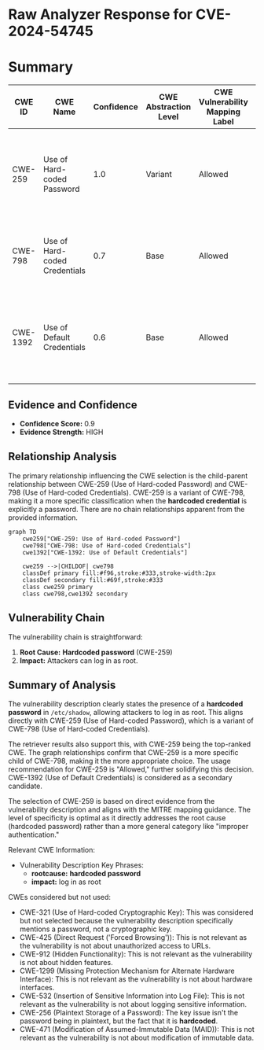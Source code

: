 # Raw Analyzer Response for CVE-2024-54745

# Summary
| CWE ID | CWE Name | Confidence | CWE Abstraction Level | CWE Vulnerability Mapping Label | CWE-Vulnerability Mapping Notes |
|---|---|---|---|---|---|
| CWE-259 | Use of Hard-coded Password | 1.0 | Variant | Allowed | Primary CWE. The vulnerability description explicitly states the presence of a **hardcoded password**. |
| CWE-798 | Use of Hard-coded Credentials | 0.7 | Base | Allowed | Secondary Candidate. Could apply since a password is a type of credential. |
| CWE-1392 | Use of Default Credentials | 0.6 | Base | Allowed | Secondary Candidate. It is possible that the hardcoded password is also a default password. |

## Evidence and Confidence

*   **Confidence Score:** 0.9
*   **Evidence Strength:** HIGH

## Relationship Analysis
The primary relationship influencing the CWE selection is the child-parent relationship between CWE-259 (Use of Hard-coded Password) and CWE-798 (Use of Hard-coded Credentials). CWE-259 is a variant of CWE-798, making it a more specific classification when the **hardcoded credential** is explicitly a password. There are no chain relationships apparent from the provided information.

```mermaid
graph TD
    cwe259["CWE-259: Use of Hard-coded Password"]
    cwe798["CWE-798: Use of Hard-coded Credentials"]
    cwe1392["CWE-1392: Use of Default Credentials"]

    cwe259 -->|CHILDOF| cwe798
    classDef primary fill:#f96,stroke:#333,stroke-width:2px
    classDef secondary fill:#69f,stroke:#333
    class cwe259 primary
    class cwe798,cwe1392 secondary
```

## Vulnerability Chain
The vulnerability chain is straightforward:
1.  **Root Cause:** **Hardcoded password** (CWE-259)
2.  **Impact:** Attackers can log in as root.

## Summary of Analysis
The vulnerability description clearly states the presence of a **hardcoded password** in `/etc/shadow`, allowing attackers to log in as root. This aligns directly with CWE-259 (Use of Hard-coded Password), which is a variant of CWE-798 (Use of Hard-coded Credentials).

The retriever results also support this, with CWE-259 being the top-ranked CWE. The graph relationships confirm that CWE-259 is a more specific child of CWE-798, making it the more appropriate choice. The usage recommendation for CWE-259 is "Allowed," further solidifying this decision. CWE-1392 (Use of Default Credentials) is considered as a secondary candidate.

The selection of CWE-259 is based on direct evidence from the vulnerability description and aligns with the MITRE mapping guidance. The level of specificity is optimal as it directly addresses the root cause (hardcoded password) rather than a more general category like "improper authentication."

Relevant CWE Information:
- Vulnerability Description Key Phrases:
  - **rootcause:** **hardcoded password**
  - **impact:** log in as root

CWEs considered but not used:

*   CWE-321 (Use of Hard-coded Cryptographic Key): This was considered but not selected because the vulnerability description specifically mentions a password, not a cryptographic key.
*   CWE-425 (Direct Request ('Forced Browsing')): This is not relevant as the vulnerability is not about unauthorized access to URLs.
*   CWE-912 (Hidden Functionality): This is not relevant as the vulnerability is not about hidden features.
*   CWE-1299 (Missing Protection Mechanism for Alternate Hardware Interface): This is not relevant as the vulnerability is not about hardware interfaces.
*   CWE-532 (Insertion of Sensitive Information into Log File): This is not relevant as the vulnerability is not about logging sensitive information.
*   CWE-256 (Plaintext Storage of a Password): The key issue isn't the password being in plaintext, but the fact that it is **hardcoded**.
*   CWE-471 (Modification of Assumed-Immutable Data (MAID)): This is not relevant as the vulnerability is not about modification of immutable data.